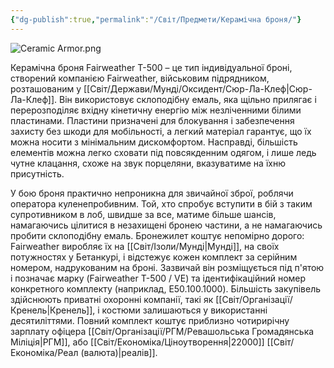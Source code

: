 ```yaml
---
{"dg-publish":true,"permalink":"/Світ/Предмети/Керамічна броня/"}
---
```


![Ceramic Armor.png](/img/user/imgs/Ceramic%20Armor.png)

Керамічна броня Fairweather T-500 – це тип індивідуальної броні, створений компанією Fairweather, військовим підрядником, розташованим у [[Світ/Держави/Мунді/Оксидент/Сюр-Ла-Клеф\|Сюр-Ла-Клеф]]. Він використовує склоподібну емаль, яка щільно прилягає і перерозподіляє вхідну кінетичну енергію між незліченними білими пластинами. Пластини призначені для блокування і забезпечення захисту без шкоди для мобільності, а легкий матеріал гарантує, що їх можна носити з мінімальним дискомфортом. Насправді, більшість елементів можна легко сховати під повсякденним одягом, і лише ледь чутне клацання, схоже на звук порцеляни, вказуватиме на їхню присутність.

У бою броня практично непроникна для звичайної зброї, роблячи оператора куленепробивним. Той, хто спробує вступити в бій з таким супротивником в лоб, швидше за все, матиме більше шансів, намагаючись цілитися в незахищені бронею частини, а не намагаючись пробити склоподібну емаль. Бронежилет коштує непомірно дорого: Fairweather виробляє їх на [[Світ/Ізоли/Мунді\|Мунді]], на своїх потужностях у Бетанкурі, і відстежує кожен комплект за серійним номером, надрукованим на броні. Зазвичай він розміщується під п'ятою і позначає марку (Fairweather T-500 / VE) та ідентифікаційний номер конкретного комплекту (наприклад, E50.100.1000). Більшість закупівель здійснюють приватні охоронні компанії, такі як [[Світ/Організації/Кренель\|Кренель]], і костюми залишаються у використанні десятиліттями. Повний комплект коштує приблизно чотирирічну зарплату офіцера [[Світ/Організації/РГМ/Ревашольська Громадянська Міліція\|РГМ]], або [[Світ/Економіка/Ціноутворення\|22000]] [[Світ/Економіка/Реал (валюта)\|реалів]].